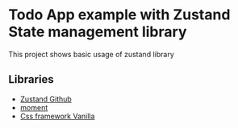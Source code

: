 # Todo App example with Zustand State management library

This project shows basic usage of zustand library

## Libraries

- [Zustand Github](https://github.com/pmndrs/zustand)
- [moment](https://www.npmjs.com/package/moment)
- [Css framework Vanilla](https://vanillaframework.io/)
